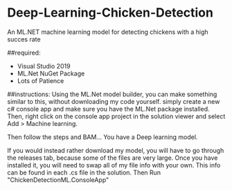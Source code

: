 # Deep-Learning-Chicken-Detection
An ML.NET machine learning model for detecting chickens with a high succes rate


##required: 
- Visual Studio 2019
- ML.Net NuGet Package
- Lots of Patience


##instructions: 
Using the ML.Net model builder, you can make something similar to this, without downloading my code yourself. 
simply create a new c# console app and make sure you have the ML.Net package installed. Then, right click on the console app project in the solution viewer
and select Add > Machine learning. 

Then follow the steps and BAM... You have a Deep learning model. 

If you would instead rather download my model, you will have to go through the releases tab, because some of the files are very large. Once you have installed it,
you will need to swap all of my file info with your own. This info can be found in each .cs file in the solution. Then Run "ChickenDetectionML.ConsoleApp"
